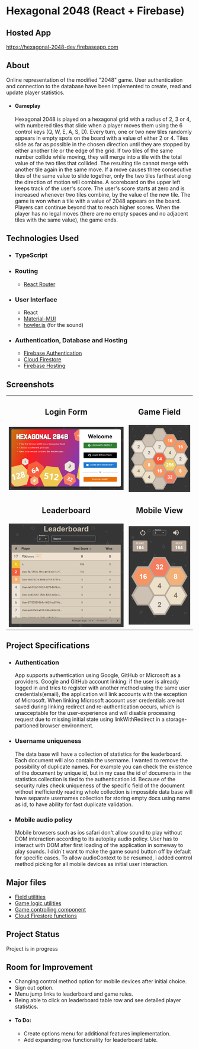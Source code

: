 # Hexagonal 2048 (React + Firebase)

## Hosted App 
https://hexagonal-2048-dev.firebaseapp.com

## About

Online representation of the modified "2048" game. User authentication and connection to the database have been implemented to create, read and update player statistics. 
 - #### Gameplay
    Hexagonal 2048 is played on a hexagonal grid with a radius of 2, 3 or 4, with numbered tiles that slide when a player moves them using the 6 control keys (Q, W, E, A, S, D). Every turn, one or two new tiles randomly appears in empty spots on the board with a value of either 2 or 4. Tiles slide as far as possible in the chosen direction until they are stopped by either another tile or the edge of the grid. If two tiles of the same number collide while moving, they will merge into a tile with the total value of the two tiles that collided. The resulting tile cannot merge with another tile again in the same move. If a move causes three consecutive tiles of the same value to slide together, only the two tiles farthest along the direction of motion will combine. A scoreboard on the upper left keeps track of the user's score. The user's score starts at zero and is increased whenever two tiles combine, by the value of the new tile. The game is won when a tile with a value of 2048 appears on the board. Players can continue beyond that to reach higher scores. When the player has no legal moves (there are no empty spaces and no adjacent tiles with the same value), the game ends.

## Technologies Used

- ### TypeScript

- ### Routing
  - [React Router](https://reactrouter.com/en/main)

- ### User Interface
  - React
  - [Material-MUI](https://mui.com/)
  - [howler.js](https://howlerjs.com/) (for the sound)
  
- ### Authentication, Database and Hosting
  - [Firebase Authentication](https://firebase.google.com/docs/auth)
  - [Cloud Firestore](https://firebase.google.com/docs/firestore)
  - [Firebase Hosting](https://firebase.google.com/docs/hosting)


## Screenshots
<table>
  <tr>
    <td> <h2 align="center">Login Form</h2> </td>
    <td> <h2 align="center">Game Field</h2> </td>
  </tr>
  <tr>
    <td> <img src="https://github.com/nick-r-o-s-e/Hexagonal-2048/blob/main/src/assets/screenshots/LoginForm-screenshot.png"  alt="1" width = 100%  ></td>
    <td> <img src="https://github.com/nick-r-o-s-e/Hexagonal-2048/blob/main/src/assets/screenshots/Field-screenshot.png"  alt="1" width = 100%  ></td>
  </tr> 
  <tr>
    <td> <h2 align="center">Leaderboard</h2> </td>
    <td> <h2 align="center">Mobile View</h2> </td>
  </tr>
  <tr>
    <td> <img src="https://github.com/nick-r-o-s-e/Hexagonal-2048/blob/main/src/assets/screenshots/Leaderboard-screenshot.png"  alt="1" width = 100%  ></td>
    <td> <img src="https://github.com/nick-r-o-s-e/Hexagonal-2048/blob/main/src/assets/screenshots/MobileView-screenshot.png"  alt="1" width = 100%  ></td>
  </tr> 
</table>

## Project Specifications

- ### Authentication 
  App supports authentication using Google, GitHub or Microsoft as a providers. Google and GitHub account linking: if the user is already logged in and tries to register with another method using the same user credentials(email), the application will link accounts with the exception of Microsoft. When linking Microsoft account user credentials are not saved during linking redirect and re-authentication occurs, which is unacceptable for the user-experience and will disable processing request due to missing initial state using linkWithRedirect in a storage-partioned browser environment.

- ### Username uniqueness
  The data base will have a collection of statistics for the leaderboard. Each document will also contain the username. I wanted to remove the possibility of duplicate names. For example you can check the existence of the document by unique id, but in my case the id of documents in the statistics collection is tied to the authentication id. Because of the security rules check uniqueness of the specific field of the document without inefficiently reading whole collection is impossible data base will have separate usernames collection for storing empty docs using name as id, to have ability for fast duplicate validation. 

- ### Mobile audio policy
  Mobile browsers such as ios safari don't allow sound to play without DOM interaction according to its autoplay audio policy. User has to interact with DOM after first loading of the application in someway to play sounds. I didn`t want to make the game sound button off by default for specific cases. To allow audioContext to be resumed, i added control method picking for all mobile devices as initial user interaction.

## Major files

- [Field utilities](https://github.com/nick-r-o-s-e/Hexagonal-2048/blob/main/src/utils/gameUtils/fieldUtils.ts) 
- [Game logic utilities](https://github.com/nick-r-o-s-e/Hexagonal-2048/blob/main/src/utils/gameUtils/gameLogicUtils.ts)
- [Game controlling component](https://github.com/nick-r-o-s-e/Hexagonal-2048/blob/main/src/components/Game/Game.tsx)
- [Cloud Firestore functions](https://github.com/nick-r-o-s-e/Hexagonal-2048/blob/main/src/firebase/firebase-db.ts)

## Project Status
Project is in progress

## Room for Improvement
- Changing control method option for mobile devices after initial choice.
- Sign out option.
- Menu jump links to leaderboard and game rules.
- Being able to click on leaderboard table row and see detailed player statistics.
- #### To Do:
  - Create options menu for additional features implementation.
  - Add expanding row functionality for leaderboard table.

